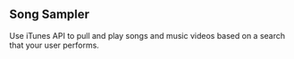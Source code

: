 ## Song Sampler

 Use iTunes API to pull and play songs and music videos based on a search that your user performs.

